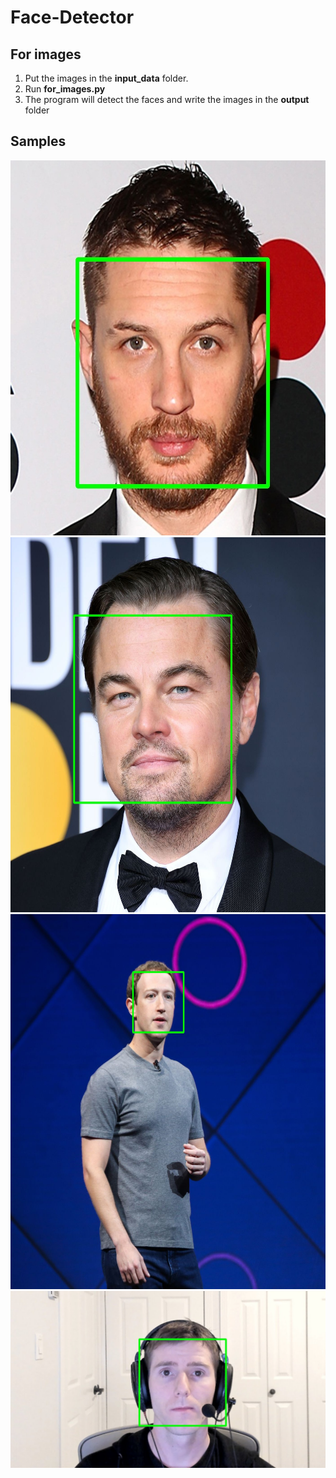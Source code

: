 # Face-Detector


## For images
1. Put the images in the **input_data** folder.
2. Run **for_images.py**
3. The program will detect the faces and write the images in the **output** folder


## Samples
<img src="output/tom_hardy.jpg" alt="tom_hardy.jpg" height="600">


<img src="output/dicaprio.jpg" alt="dicaprio.jpg" height="600">


<img src="output/mark_zuckerberg.jpg" alt="mark_zuckerberg.jpg" height="600">


<img src="output/linus.jpg" alt="linus.jpg">
